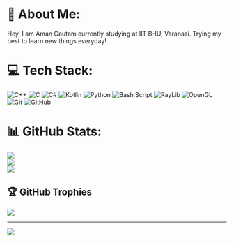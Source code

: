 # 💫 About Me:
Hey, I am Aman Gautam currently studying at IIT BHU, Varanasi. Trying my best to learn new things everyday!


# 💻 Tech Stack:
![C++](https://img.shields.io/badge/c++-%2300599C.svg?style=flat-square&logo=c%2B%2B&logoColor=white) ![C](https://img.shields.io/badge/c-%2300599C.svg?style=flat-square&logo=c&logoColor=white) ![C#](https://img.shields.io/badge/c%23-%23239120.svg?style=flat-square&logo=csharp&logoColor=white) ![Kotlin](https://img.shields.io/badge/kotlin-%237F52FF.svg?style=flat-square&logo=kotlin&logoColor=white) ![Python](https://img.shields.io/badge/python-3670A0?style=flat-square&logo=python&logoColor=ffdd54) ![Bash Script](https://img.shields.io/badge/bash_script-%23121011.svg?style=flat-square&logo=gnu-bash&logoColor=white) ![RayLib](https://img.shields.io/badge/RAYLIB-FFFFFF?style=flat-square&logo=raylib&logoColor=black) ![OpenGL](https://img.shields.io/badge/OpenGL-%23FFFFFF.svg?style=flat-square&logo=opengl) ![Git](https://img.shields.io/badge/git-%23F05033.svg?style=flat-square&logo=git&logoColor=white) ![GitHub](https://img.shields.io/badge/github-%23121011.svg?style=flat-square&logo=github&logoColor=white)
# 📊 GitHub Stats:
![](https://github-readme-stats.vercel.app/api?username=Am1n1602&theme=gruvbox&hide_border=true&include_all_commits=true&count_private=true)<br/>
![](https://nirzak-streak-stats.vercel.app/?user=Am1n1602&theme=gruvbox&hide_border=true)<br/>
![](https://github-readme-stats.vercel.app/api/top-langs/?username=Am1n1602&theme=gruvbox&hide_border=true&include_all_commits=true&count_private=true&layout=compact)

## 🏆 GitHub Trophies
![](https://github-profile-trophy.vercel.app/?username=Am1n1602&theme=radical&no-frame=false&no-bg=true&margin-w=4)

---
[![](https://visitcount.itsvg.in/api?id=Am1n1602&icon=0&color=1)](https://visitcount.itsvg.in)

<!-- Proudly created with GPRM ( https://gprm.itsvg.in ) -->
